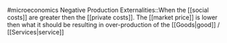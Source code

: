 #microeconomics 
Negative Production Externalities::When the [[social costs]] are greater then the [[private costs]]. The [[market price]] is lower then what it should be resulting in over-production of the [[Goods|good]] / [[Services|service]]